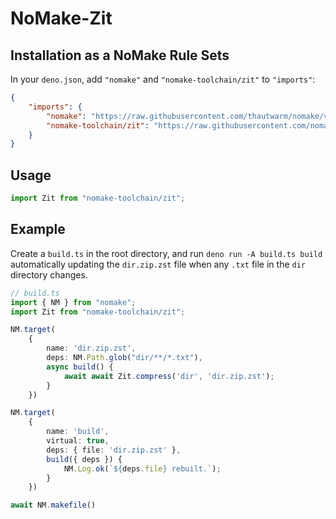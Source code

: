 # NoMake-Zit

## Installation as a NoMake Rule Sets

In your `deno.json`, add `"nomake"` and `"nomake-toolchain/zit"` to `"imports"`:

```json
{
    "imports": {
        "nomake": "https://raw.githubusercontent.com/thautwarm/nomake/v0.1.9/mod.ts",
        "nomake-toolchain/zit": "https://raw.githubusercontent.com/nomake-toolchain/nomake-zit/v0.1.0/mod.ts"
    }
}
```

## Usage

```typescript
import Zit from "nomake-toolchain/zit";
```

## Example

Create a `build.ts` in the root directory, and run `deno run -A build.ts build` automatically
updating the `dir.zip.zst` file when any `.txt` file in the `dir` directory changes.

```typescript
// build.ts
import { NM } from "nomake";
import Zit from "nomake-toolchain/zit";

NM.target(
    {
        name: 'dir.zip.zst',
        deps: NM.Path.glob("dir/**/*.txt"),
        async build() {
            await await Zit.compress('dir', 'dir.zip.zst');
        }
    })

NM.target(
    {
        name: 'build',
        virtual: true,
        deps: { file: 'dir.zip.zst' },
        build({ deps }) {
            NM.Log.ok(`${deps.file} rebuilt.`);
        }
    })

await NM.makefile()
```
